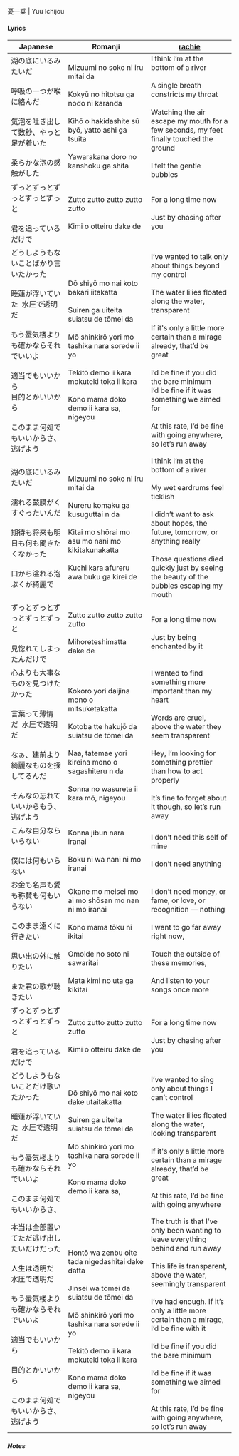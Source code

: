 憂一乗 | Yuu Ichijou
#### Lyrics

| Japanese                                                                                                                         | Romanji                                                                                                                                                                                                                                             | [rachie](https://docs.google.com/document/d/1oTZmQU1CqN5M5_JJMv46J7dZn8qqS7xdGz-jADwnApI/)                                                                                                                                                                                                                                                                                                                                           |
| -------------------------------------------------------------------------------------------------------------------------------- | --------------------------------------------------------------------------------------------------------------------------------------------------------------------------------------------------------------------------------------------------- | ------------------------------------------------------------------------------------------------------------------------------------------------------------------------------------------------------------------------------------------------------------------------------------------------------------------------------------------------------------------------------------------------------------------------------------ |
| 湖の底にいるみたいだ<br><br>呼吸の一つが喉に絡んだ<br><br>気泡を吐き出して数秒、やっと足が着いた<br><br>柔らかな泡の感触がした                                                      | Mizuumi no soko ni iru mitai da<br><br>Kokyū no hitotsu ga nodo ni karanda<br><br>Kihō o hakidashite sū byō, yatto ashi ga tsuita<br><br>Yawarakana doro no kanshoku ga shita                                                                       | I think I’m at the bottom of a river<br><br>A single breath constricts my throat <br><br>Watching the air escape my mouth for a few seconds, my feet finally touched the ground<br><br>I felt the gentle bubbles                                                                                                                                                                                                                     |
| ずっとずっとずっとずっとずっと<br><br>君を追っているだけで                                                                                                | Zutto zutto zutto zutto zutto<br><br>Kimi o otteiru dake de                                                                                                                                                                                         | For a long time now<br><br>Just by chasing after you                                                                                                                                                                                                                                                                                                                                                                                 |
| どうしようもないことばかり言いたかった<br><br>睡蓮が浮いていた  水圧で透明だ<br><br>もう蜃気楼よりも確かならそれでいいよ<br><br>適当でもいいから<br>目的とかいいから<br><br>このまま何処でもいいからさ、逃げよう      | Dō shiyō mo nai koto bakari iitakatta<br><br>Suiren ga uiteita suiatsu de tōmei da<br><br>Mō shinkirō yori mo tashika nara sorede ii yo<br><br>Tekitō demo ii kara mokuteki toka ii kara<br><br>Kono mama doko demo ii kara sa, nigeyou             | I’ve wanted to talk only about things beyond my control<br><br>The water lilies floated along the water, transparent<br><br>If it's only a little more certain than a mirage already, that’d be great<br><br>I’d be fine if you did the bare minimum<br>I’d be fine if it was something we aimed for<br><br>At this rate, I’d be fine with going anywhere, so let’s run away                                                         |
| 湖の底にいるみたいだ<br><br>濡れる鼓膜がくすぐったいんだ<br><br>期待も将来も明日も何も聞きたくなかった<br><br>口から溢れる泡ぶくが綺麗で                                                 | Mizuumi no soko ni iru mitai da<br><br>Nureru komaku ga kusuguttai n da<br><br>Kitai mo shōrai mo asu mo nani mo kikitakunakatta<br><br>Kuchi kara afureru awa buku ga kirei de                                                                     | I think I’m at the bottom of a river <br><br>My wet eardrums feel ticklish<br><br>I didn’t want to ask about hopes, the future, tomorrow, or anything really <br><br>Those questions died quickly just by seeing the beauty of the bubbles escaping my mouth                                                                                                                                                                         |
| ずっとずっとずっとずっとずっと<br><br>見惚れてしまったんだけで                                                                                              | Zutto zutto zutto zutto zutto<br><br>Mihoreteshimatta dake de                                                                                                                                                                                       | For a long time now<br><br>Just by being enchanted by it                                                                                                                                                                                                                                                                                                                                                                             |
| 心よりも大事なものを見つけたかった<br><br>言葉って薄情だ  水圧で透明だ<br><br>なぁ、建前より綺麗なものを探してるんだ<br><br>そんなの忘れていいからもう、逃げよう                                    | Kokoro yori daijina mono o mitsuketakatta<br><br>Kotoba tte hakujō da suiatsu de tōmei da<br><br>Naa, tatemae yori kireina mono o sagashiteru n da<br><br>Sonna no wasurete ii kara mō, nigeyou                                                     | I wanted to find something more important than my heart<br><br>Words are cruel, above the water they seem transparent<br><br>Hey, I’m looking for something prettier than how to act properly<br><br>It’s fine to forget about it though, so let’s run away                                                                                                                                                                          |
| こんな自分ならいらない<br><br>僕には何もいらない                                                                                                     | Konna jibun nara iranai<br><br>Boku ni wa nani ni mo iranai                                                                                                                                                                                         | I don’t need this self of mine<br><br>I don’t need anything                                                                                                                                                                                                                                                                                                                                                                          |
| お金も名声も愛も称賛も何もいらない<br><br>このまま遠くに行きたい<br><br>思い出の外に触りたい<br><br>また君の歌が聴きたい                                                         | Okane mo meisei mo ai mo shōsan mo nan ni mo iranai<br><br>Kono mama tōku ni ikitai<br><br>Omoide no soto ni sawaritai<br><br>Mata kimi no uta ga kikitai                                                                                           | I don’t need money, or fame, or love, or recognition — nothing <br><br>I want to go far away right now,<br><br>Touch the outside of these memories,<br><br>And listen to your songs once more                                                                                                                                                                                                                                        |
| ずっとずっとずっとずっとずっと<br><br>君を追っているだけで                                                                                                | Zutto zutto zutto zutto zutto<br><br>Kimi o otteiru dake de                                                                                                                                                                                         | For a long time now<br><br>Just by chasing after you                                                                                                                                                                                                                                                                                                                                                                                 |
| どうしようもないことだけ歌いたかった<br><br>睡蓮が浮いていた  水圧で透明だ<br><br>もう蜃気楼よりも確かならそれでいいよ<br><br>このまま何処でもいいからさ、                                       | Dō shiyō mo nai koto dake utaitakatta<br><br>Suiren ga uiteita suiatsu de tōmei da<br><br>Mō shinkirō yori mo tashika nara sorede ii yo<br><br>Kono mama doko demo ii kara sa,                                                                      | I’ve wanted to sing only about things I can’t control<br><br>The water lilies floated along the water, looking transparent<br><br>If it's only a little more certain than a mirage already, that’d be great <br><br>At this rate, I’d be fine with going anywhere                                                                                                                                                                    |
| 本当は全部置いてただ逃げ出したいだけだった<br><br>人生は透明だ   水圧で透明だ<br><br>もう蜃気楼よりも確かならそれでいいよ<br><br>適当でもいいから<br><br>目的とかいいから<br><br>このまま何処でもいいからさ、逃げよう | Hontō wa zenbu oite tada nigedashitai dake datta<br><br>Jinsei wa tōmei da suiatsu de tōmei da<br><br>Mō shinkirō yori mo tashika nara sorede ii yo<br><br>Tekitō demo ii kara mokuteki toka ii kara<br><br>Kono mama doko demo ii kara sa, nigeyou | The truth is that I’ve only been wanting to leave everything behind and run away <br><br>This life is transparent, above the water, seemingly transparent <br><br>I’ve had enough. If it’s only a little more certain than a mirage, I’d be fine with it <br><br>I’d be fine if you did the bare minimum<br><br>I’d be fine if it was something we aimed for<br><br>At this rate, I’d be fine with going anywhere, so let’s run away |
##### Notes
>